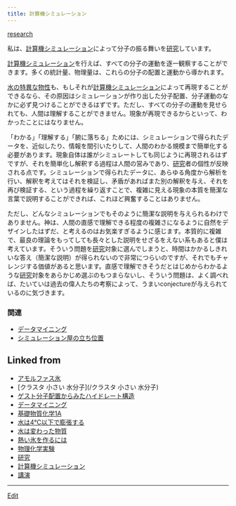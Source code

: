 ```yaml
---
title: 計算機シミュレーション
---
```

[research](/research)

私は、[計算機シミュレーション](/計算機シミュレーション)によって分子の振る舞いを[研究](/研究)しています。



[計算機シミュレーション](/計算機シミュレーション)を行えば、すべての分子の運動を逐一観察することができます。多くの統計量、物理量は、これらの分子の配置と運動から導かれます。



[水の特異な物性](/水の特異な物性)も、もしそれが[計算機シミュレーション](/計算機シミュレーション)によって再現することができるなら、その原因はシミュレーションが作り出した分子配置、分子運動のなかに必ず見つけることができるはずです。ただし、すべての分子の運動を見せられても、人間は理解することができません。現象が再現できるからといって、わかったことにはなりません。



「わかる」「理解する」「腑に落ちる」ためには、シミュレーションで得られたデータを、近似したり、情報を間引いたりして、人間のわかる規模まで簡単化する必要があります。現象自体は誰がシミュレートしても同じように再現されるはずですが、それを簡単化し解釈する過程は人間の営みであり、[研究](/研究)者の個性が反映される点です。シミュレーションで得られたデータに、あらゆる角度から解析を行い、解釈を考えてはそれを検証し、矛盾があればまた別の解釈を与え、それを再び検証する、という過程を繰り返すことで、複雑に見える現象の本質を簡潔な言葉で説明することができれば、これほど興奮することはありません。



ただし、どんなシミュレーションでもそのように簡潔な説明を与えられるわけでありません。神は、人間の直感で理解できる程度の複雑さになるように自然をデザインしたはずだ、と考えるのはお気楽すぎるように感じます。本質的に複雑で、最良の理論をもってしても長々とした説明をせざるをえない系もあると僕は考えています。そういう問題を[研究](/研究)対象に選んでしまうと、時間はかかるしきれいな答え（簡潔な説明）が得られないので非常につらいのですが、それでもチャレンジする価値があると思います。直感で理解できそうだとはじめからわかるような[研究](/研究)対象をあらかじめ選ぶのもつまらないし、そういう問題は、よく調べれば、たいていは過去の偉人たちの考察によって、うまいconjectureが与えられているのに気づきます。


### 関連

* [データマイニング](/データマイニング)
* [シミュレーション屋の立ち位置](/シミュレーション屋の立ち位置)




## Linked from

* [アモルファス氷](/アモルファス氷)
* [クラスタ 小さい 水分子](/クラスタ 小さい 水分子)
* [ゲスト分子配置からみたハイドレート構造](/ゲスト分子配置からみたハイドレート構造)
* [データマイニング](/データマイニング)
* [基礎物質化学1A](/基礎物質化学1A)
* [水は4℃以下で膨張する](/水は4℃以下で膨張する)
* [水は変わった物質](/水は変わった物質)
* [熱い氷を作るには](/熱い氷を作るには)
* [物理化学実験](/物理化学実験)
* [研究](/研究)
* [計算機シミュレーション](/計算機シミュレーション)
* [講演](/講演)


----

[Edit](https://github.com/vitroid/vitroid.github.io/edit/master/MD/計算機シミュレーション.md)

